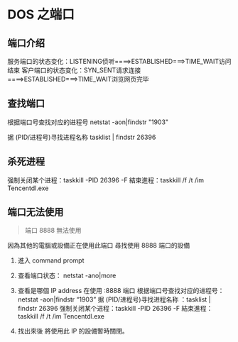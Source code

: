 # DOS 之端口



## 端口介绍

服务端口的状态变化：LISTENING侦听====>ESTABLISHED===>TIME_WAIT访问结束
客户端口的状态变化：SYN_SENT请求连接====>ESTABLISHED===>TIME_WAIT浏览网页完毕

## 查找端口

根据端口号查找对应的进程号 netstat -aon|findstr "1903"

据 (PID/进程号)寻找进程名称  tasklist | findstr 26396

## 杀死进程



强制关闭某个进程：taskkill -PID 26396 -F
 結束進程：taskkill /f /t /im Tencentdl.exe

## 端口无法使用

> 端口 8888 無法使用

 因為其他的電腦或設備正在使用此端口
尋找使用 8888 端口的設備

1. 進入 command prompt
2. 查看端口状态： netstat -ano|more
3. 查看是哪個 IP address 在使用 :8888 端口 
根据端口号查找对应的进程号：netstat -aon|findstr “1903”
据 (PID/进程号)寻找进程名称 ：tasklist | findstr 26396
强制关闭某个进程：taskkill -PID 26396 -F
 結束進程：taskkill /f /t /im Tencentdl.exe

4. 找出來後 將使用此 IP 的設備暫時關閉。